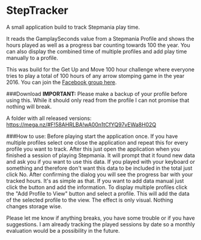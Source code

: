 # StepTracker
A small application build to track Stepmania play time.

It reads the GamplaySeconds value from a Stepmania Profile and shows the hours played as well as a progress bar counting towards 100 the year. You can also display the combined time of multiple profiles and add play time manually to a profile.

This was build for the Get Up and Move 100 hour challenge where everyone tries to play a total of 100 hours of any arrow stomping game in the year 2016. You can join the [Facebook group here](https://www.facebook.com/groups/1664262093848408/).

###Download
**IMPORTANT:** Please make a backup of your profile before using this. While it should only read from the profile I can not promise that nothing will break.

A folder with all released versions:
https://mega.nz/#F!58AHRLBA!wA00n1tCfYQ97vEWa8H02Q

###How to use:
Before playing start the application once. If you have multiple profiles select one close the application and repeat this for every profile you want to track.
After this just open the application when you finished a session of playing Stepmania. It will prompt that it found new data and ask you if you want to use this data. If you played with your keyboard or something and therefore don't want this data to be included in the total just click No.
After confirming the dialog you will see the progress bar with your tracked hours.
It's as simple as that.
If you want to add data manual just click the button and add the information.
To display multiple profiles click the "Add Profile to View" button and select a profile. This will add the data of the selected profile to the view. The effect is only visual. Nothing changes storage wise.

Please let me know if anything breaks, you have some trouble or if you have suggestions. I am already tracking the played sessions by date so a monthly evaluation would be a possibility in the future.

